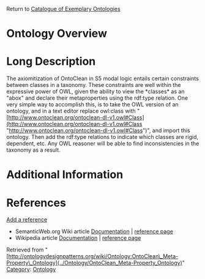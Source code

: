 Return to [Catalogue of Exemplary Ontologies](../Ontology/Main "Ontology:Main")



#  Ontology Overview


#  Long Description


The axiomitization of OntoClean in S5 modal logic entails certain constraints between classes in a taxonomy. These constraints are well within the expressive power of OWL, given the ability to view the \*classes\* as an "abox" and declare their metaproperties using the rdf:type relation. One very simple way to accomplish this, is to take the OWL version of an ontology, and in a text editor replace owl:class with "[http://www.ontoclean.org/ontoclean-dl-v1.owl#Class](http://www.ontoclean.org/ontoclean-dl-v1.owl#Class "http://www.ontoclean.org/ontoclean-dl-v1.owl#Class")", and import this ontology. Then add the rdf:type relations to indicate which classes are rigid, dependent, etc. Any OWL reasoner will be able to find inconsistencies in the taxonomy as a result.



#  Additional Information


  



  




#  References


[Add a reference](index.php@title=Odp%253AAdd_reference&subject=Ontology%253AOntoClean+Meta-Property+Ontology.html "http://ontologydesignpatterns.org/wiki/index.php?title=Odp:Add_reference&subject=Ontology%3AOntoClean+Meta-Property+Ontology")



* SemanticWeb.org Wiki article [Documentation](http://semanticweb.org/wiki/OntoClean "http://semanticweb.org/wiki/OntoClean") | [reference page](../Community/References/OntoClean_Wiki_Entry "Community:References/OntoClean Wiki Entry")
* Wikipedia article [Documentation](http://en.wikipedia.org/wiki/Ontoclean "http://en.wikipedia.org/wiki/Ontoclean") | [reference page](../Community/References/OntoClean_Wikipedia_article "Community:References/OntoClean Wikipedia article")




Retrieved from "[http://ontologydesignpatterns.org/wiki/Ontology:OntoClean\_Meta-Property\_Ontology](../Ontology/OntoClean_Meta-Property_Ontology)"
 [Category](http://ontologydesignpatterns.org/wiki/Special:Categories "Special:Categories"): [Ontology](../Category/Ontology "Category:Ontology")
